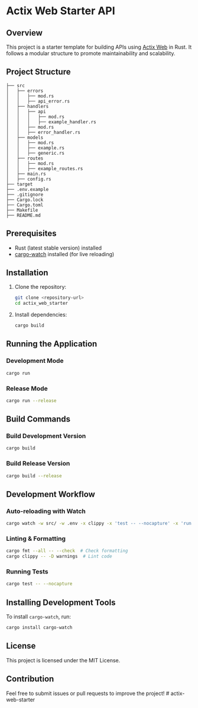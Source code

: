 # Actix Web Starter API

## Overview
This project is a starter template for building APIs using [Actix Web](https://actix.rs/) in Rust. It follows a modular structure to promote maintainability and scalability.

## Project Structure
```
├── src
│   ├── errors
│   │   ├── mod.rs
│   │   ├── api_error.rs
│   ├── handlers
│   │   ├── api
│   │   │   ├── mod.rs
│   │   │   ├── example_handler.rs
│   │   ├── mod.rs
│   │   ├── error_handler.rs
│   ├── models
│   │   ├── mod.rs
│   │   ├── example.rs
│   │   ├── generic.rs
│   ├── routes
│   │   ├── mod.rs
│   │   ├── example_routes.rs
│   ├── main.rs
│   ├── config.rs
├── target
├── .env.example
├── .gitignore
├── Cargo.lock
├── Cargo.toml
├── Makefile
├── README.md
```

## Prerequisites
- Rust (latest stable version) installed
- [cargo-watch](https://github.com/watchexec/cargo-watch) installed (for live reloading)

## Installation
1. Clone the repository:
   ```sh
   git clone <repository-url>
   cd actix_web_starter
   ```
2. Install dependencies:
   ```sh
   cargo build
   ```

## Running the Application
### Development Mode
```sh
cargo run
```

### Release Mode
```sh
cargo run --release
```

## Build Commands
### Build Development Version
```sh
cargo build
```

### Build Release Version
```sh
cargo build --release
```

## Development Workflow
### Auto-reloading with Watch
```sh
cargo watch -w src/ -w .env -x clippy -x 'test -- --nocapture' -x 'run -- --color=always'
```

### Linting & Formatting
```sh
cargo fmt --all -- --check  # Check formatting
cargo clippy -- -D warnings  # Lint code
```

### Running Tests
```sh
cargo test -- --nocapture
```

## Installing Development Tools
To install `cargo-watch`, run:
```sh
cargo install cargo-watch
```

## License
This project is licensed under the MIT License.

## Contribution
Feel free to submit issues or pull requests to improve the project!
#   a c t i x - w e b - s t a r t e r  
 